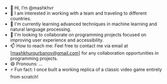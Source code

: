 - 👋 Hi, I’m @mashkhvr
- 👀 I am interested in working with a team and traveling to different countries.
- 🌱 I'm currently learning advanced techniques in machine learning and natural language processing.
- 💞️ I'm looking to collaborate on programming projects focused on improving user experience and accessibility.
- 📫 How to reach me: Feel free to contact me via email at [mashkhurqurbanov@gmail.com] for any collaboration opportunities in programming projects.
- 😄 Pronouns: ...
- ⚡ Fun fact: I once built a working replica of a classic video game entirely from scratch!








<!---
mashkhvr/mashkhvr is a ✨ special ✨ repository because its `README.md` (this file) appears on your GitHub profile.
You can click the Preview link to take a look at your changes.
--->
